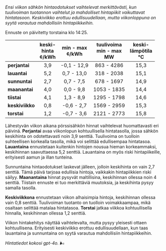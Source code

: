 *Ensi viikon sähkön hintaodotukset vaihtelevat merkittävästi, kun tuulivoiman tuotannon vaihtelut ja mahdolliset hintapiikit vaikuttavat hintatasoon. Keskiviikko erottuu edullisuudellaan, mutta viikonloppuna on syytä varautua mahdollisiin hintapiikkeihin.*

Ennuste on päivitetty torstaina klo 14:25.

|              | keski-<br>hinta<br>¢/kWh | min - max<br>¢/kWh | tuulivoima<br>min - max<br>MW | keski-<br>lämpötila<br>°C |
|:-------------|:----------------:|:----------------:|:-------------:|:-------------:|
| **perjantai** | 3,9 | -0,1 - 12,9 | 863 - 4286 | 15,3 |
| **lauantai** | 5,2 | 0,7 - 13,0 | 318 - 2038 | 15,1 |
| **sunnuntai** | 2,7 | 0,7 - 7,5 | 678 - 1697 | 14,9 |
| **maanantai** | 4,0 | 0,0 - 9,8 | 1053 - 1835 | 14,4 |
| **tiistai** | 4,1 | 1,3 - 8,9 | 1295 - 1798 | 14,6 |
| **keskiviikko** | 0,8 | -0,6 - 2,7 | 1569 - 2959 | 15,3 |
| **torstai** | 1,2 | -0,7 - 3,6 | 2121 - 2773 | 15,8 |

Lähestyvän viikon aikana pörssisähkön hinnat vaihtelevat huomattavasti eri päivinä. **Perjantai** avaa viikonlopun kohtuullisella hintatasolla, jossa sähkön keskihinta on odotettavasti noin 3,9 senttiä. Tuulivoima on tuolloin suhteellisen korkealla tasolla, mikä voi selittää edullisempaa hintatasoa. **Lauantaina** ennustetaan kuitenkin hintojen nousua hieman korkeammaksi, keskihinnan saavuttaessa 5,2 senttiä. Lauantaina on myös riski hintapiikeille, erityisesti aamun ja illan tunteina.

Sunnuntaina hintaodotukset laskevat jälleen, jolloin keskihinta on vain 2,7 senttiä. Tämä päivä tarjoaa edullisia hintoja, vaikkakin hintapiikkien riski säilyy. **Maanantaina** hinnat pysyvät maltillisina, keskihinnan ollessa noin 4 senttiä. Tiistain ennuste ei tuo merkittäviä muutoksia, ja keskihinta pysyy samalla tasolla.

**Keskiviikkona** ennustetaan viikon alhaisimpia hintoja, keskihinnan ollessa vain 0,8 senttiä. Tuulivoiman tuotanto on tuolloin voimakkaampaa, mikä osaltaan selittää matalaa hintatasoa. **Torstai** jatkaa viikkoa kohtuullisella hinnalla, keskihinnan ollessa 1,2 senttiä.

Viikon hintakehitys näyttää vaihtelevalta, mutta pysyy yleisesti ottaen kohtuullisena. Erityisesti keskiviikko erottuu edullisuudellaan, kun taas lauantaina ja sunnuntaina on syytä varautua mahdollisiin hintapiikkeihin.

*Hintatiedot kokosi gpt-4o.* 🌬️
